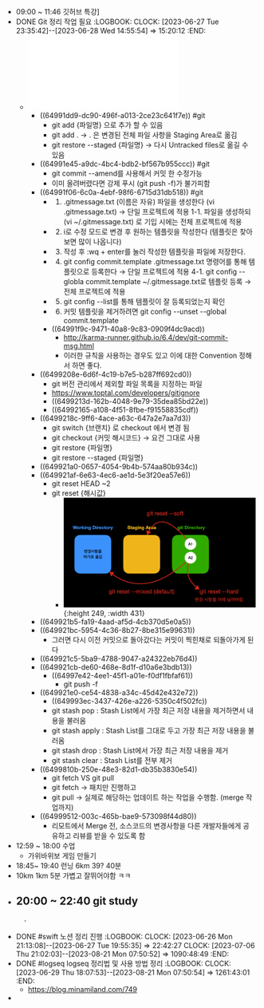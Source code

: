 - 09:00 ~ 11:46 깃허브 특강]
- DONE Git 정리 작업 필요
  :LOGBOOK:
  CLOCK: [2023-06-27 Tue 23:35:42]--[2023-06-28 Wed 14:55:54] =>  15:20:12
  :END:
	- ![Github.pdf](../assets/Github_1687748320341_0.pdf)
		- ((64991dd9-dc90-496f-a013-2ce23c641f7e)) #git
			- git add {파일명} 으로 추가 할 수 있음
			- git add . -> . 은 변경된 전체 파일 사항을 Staging Area로 옮김
			- git restore --staged {파일명} -> 다시 Untracked files로 옮길 수 있음
		- ((64991e45-a9dc-4bc4-bdb2-bf567b955ccc)) #git
			- git commit --amend를 사용해서 커밋 한 수정가능
			- 이미 올려버렸다면 강제 푸시 (git push -f)가 불가피함
		- ((64991f06-6c0a-4ebf-98f6-6715d31db518)) #git
			- 1. .gitmessage.txt (이름은 자유) 파일을 생성한다 (vi .gitmessage.txt) → 단일 프로젝트에 적용
			  1-1. 파일을 생성하되 (vi ~/.gitmessage.txt) 로 기입 시에는 전체 프로젝트에 적용
			- 2. i로 수정 모드로 변경 후 원하는 템플릿을 작성한다
			  (템플릿은 찾아보면 많이 나옵니다)
			- 3. 작성 후 :wq + enter를 눌러 작성한 템플릿을 파일에 저장한다.
			- 4. git config commit.template .gitmessage.txt 명령어를 통해 템플릿으로 등록한다
			  → 단일 프로젝트에 적용
			  4-1. git config --globla commit.template ~/.gitmessage.txt로 템플릿 등록
			  → 전체 프로젝트에 적용
			- 5. git config --list를 통해 템플릿이 잘 등록되었는지 확인
			- 6. 커밋 템플릿을 제거하려면 git config --unset --global commit.template
			- ((64991f9c-9471-40a8-9c83-0909f4dc9acd))
				- http://karma-runner.github.io/6.4/dev/git-commit-msg.html
				- 이러한 규칙을 사용하는 경우도 있고 이에 대한 Convention 정해서 하면 좋다.
		- ((6499208e-6d6f-4c19-b7e5-b287ff692cd0))
			- git 버전 관리에서 제외할 파일 목록을 지정하는 파일
			- https://www.toptal.com/developers/gitignore
			- ((6499213d-162b-4048-9e79-35dea85bd22e))
			- ((64992165-a108-4f51-8fbe-f91558835cdf))
		- ((6499218c-9ff6-4ace-a63c-647a2e7aa7d3))
			- git switch {브랜치} 로 checkout 에서 변경 됨
			- git checkout {커밋 해시코드} → 요건 그대로 사용
			- git restore {파일명}
			- git restore --staged {파일명}
		- ((649921a0-0657-4054-9b4b-574aa80b934c))
		- ((649921af-6e63-4ec6-ae1d-5e3f20ea57e6))
			- git reset HEAD ~2
			- git reset {해시값}
				- ![스크린샷 2023-06-26 오후 9.38.04.png](../assets/스크린샷_2023-06-26_오후_9.38.04_1687783093552_0.png){:height 249, :width 431}
		- ((649921b5-fa19-4aad-af5d-4cb370d5e0a5))
		- ((649921bc-5954-4c36-8b27-8be315e99631))
			- 그러면 다시 이전 커밋으로 돌아갔다는 커밋이 찍힌채로 되돌아가게 된다
		- ((649921c5-5ba9-4788-9047-a24322eb76d4))
		- ((649921cb-de60-468e-8d1f-d10a6e3bdb13))
			- ((64997e42-4ee1-45f1-a01e-f0df1fbfaf61))
				- git push -f
		- ((649921e0-ce54-4838-a34c-45d42e432e72))
			- ((649993ec-3437-426e-a226-5350c4f502fc))
			- git stash pop : Stash List에서 가장 최근 저장 내용을 제거하면서 내용을 불러옴
			- git stash apply : Stash List를 그대로 두고 가장 최근 저장 내용을 불러옴
			- git stash drop : Stash List에서 가장 최근 저장 내용을 제거
			- git stash clear : Stash List를 전부 제거
		- ((6499810b-250e-48e3-82d1-db35b3830e54))
			- git fetch VS git pull
			- git fetch -> 패치만 진행하고
			- git pull -> 실제로 해당하는 업데이트 하는 작업을 수행함. (merge 작업까지)
		- ((64999512-003c-465b-bae9-573098f44d80))
			- 리모트에서 Merge 전, 소스코드의 변경사항을 다른 개발자들에게 공유하고 리뷰를 받을 수 있도록 함
- 12:59 ~ 18:00 수업
	- 가위바위보 게임 만들기
- 18:45~ 19:40 런닝 6km 39? 40분
- 10km 1km 5분 가볍고 잘뛰어야함 ㅋㅋ
- 20:00 ~ 22:40 git study
	-
		-
- DONE #swift 노션 정리 진행
  :LOGBOOK:
  CLOCK: [2023-06-26 Mon 21:13:08]--[2023-06-27 Tue 19:55:35] =>  22:42:27
  CLOCK: [2023-07-06 Thu 21:02:03]--[2023-08-21 Mon 07:50:52] =>  1090:48:49
  :END:
- DONE #logseq logseq 정리법 및 사용 방법 정리
  :LOGBOOK:
  CLOCK: [2023-06-29 Thu 18:07:53]--[2023-08-21 Mon 07:50:54] =>  1261:43:01
  :END:
	- https://blog.minamiland.com/749
-